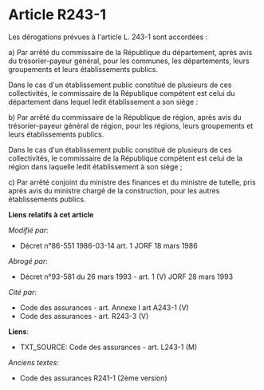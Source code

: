 # Article R243-1

Les dérogations prévues à l'article L. 243-1 sont accordées :

a) Par arrêté du commissaire de la République du département, après avis du trésorier-payeur général, pour les communes, les
départements, leurs groupements et leurs établissements publics.

Dans le cas d'un établissement public constitué de plusieurs de ces collectivités, le commissaire de la République compétent
est celui du département dans lequel ledit établissement a son siège :

b) Par arrêté du commissaire de la République de région, après avis du trésorier-payeur général de région, pour les régions,
leurs groupements et leurs établissements publics.

Dans le cas d'un établissement public constitué de plusieurs de ces collectivités, le commissaire de la République compétent
est celui de la région dans laquelle ledit établissement à son siège ;

c) Par arrêté conjoint du ministre des finances et du ministre de tutelle, pris après avis du ministre chargé de la
construction, pour les autres établissements publics.

**Liens relatifs à cet article**

_Modifié par_:

  - Décret n°86-551 1986-03-14 art. 1 JORF 18 mars 1986

_Abrogé par_:

  - Décret n°93-581 du 26 mars 1993 - art. 1 (V) JORF 28 mars 1993

_Cité par_:

  - Code des assurances - art. Annexe I art A243-1 (V)
  - Code des assurances - art. R243-3 (V)

**Liens**:

  - TXT_SOURCE: Code des assurances - art. L243-1 (M)

_Anciens textes_:

  - Code des assurances R241-1 (2ème version)
